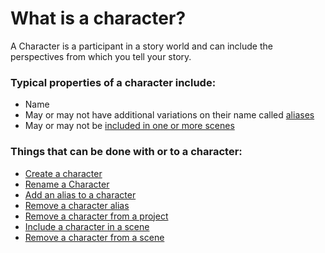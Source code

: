 # What is a character?

A Character is a participant in a story world and can include the perspectives from which you tell your story. 

### Typical properties of a character include:

- Name
- May or may not have additional variations on their name called [aliases](/How%20do%20I/create/a%20character%20alias.md)
- May or may not be [included in one or more scenes](/How%20do%20I/include/a%20character%20in%20a%20scene.md)

### Things that can be done with or to a character:

- [Create a character](/How%20do%20I/create/a%20character.md)
- [Rename a Character](/How%20do%20I/rename/a%20character.md)
- [Add an alias to a character](/How%20do%20I/create/a%20character%20alias.md)
- [Remove a character alias](/How%20do%20I/remove/a%20character%20alias.md)
- [Remove a character from a project](/How%20do%20I/remove/a%20character%20from%20a%20project.md)
- [Include a character in a scene](/How%20do%20I/include/a%20character%20in%a%20scene.md)
- [Remove a character from a scene](/How%20do%20I/remove/a%20character%20from%20a%20scene.md)
